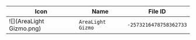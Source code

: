 | Icon | Name | File ID |
| ---  | ---  | ---     |
| ![](AreaLight Gizmo.png) | `AreaLight Gizmo` | `-2573216478758362733` |
